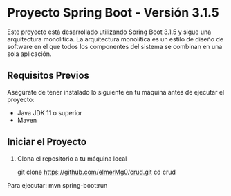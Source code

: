 # Proyecto Spring Boot - Versión 3.1.5

Este proyecto está desarrollado utilizando Spring Boot 3.1.5 y sigue una arquitectura monolítica. La arquitectura monolítica es un estilo de diseño de software en el que todos los componentes del sistema se combinan en una sola aplicación.

## Requisitos Previos

Asegúrate de tener instalado lo siguiente en tu máquina antes de ejecutar el proyecto:

- Java JDK 11 o superior
- Maven

## Iniciar el Proyecto

1. Clona el repositorio a tu máquina local
   
   git clone https://github.com/elmerMg0/crud.git
cd crud

Para ejecutar:
mvn spring-boot:run

